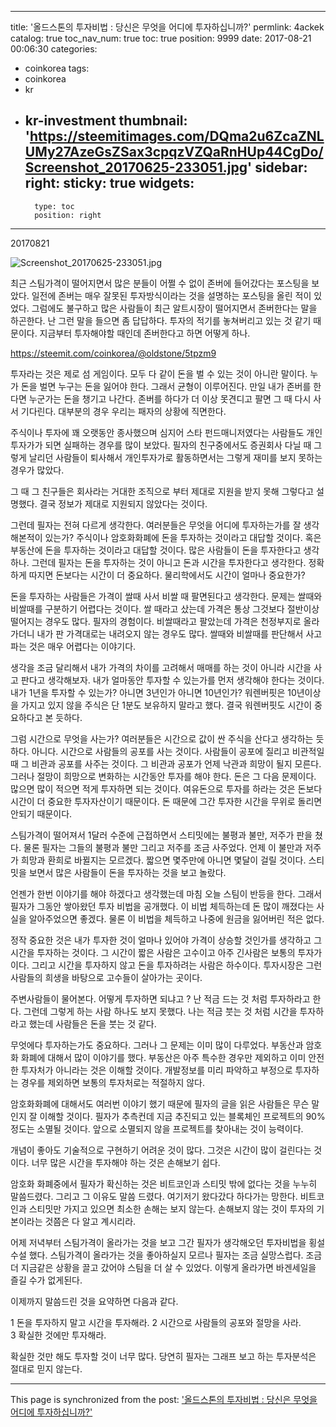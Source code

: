 
---
title: '올드스톤의 투자비법 : 당신은 무엇을 어디에 투자하십니까?'
permlink: 4ackek
catalog: true
toc_nav_num: true
toc: true
position: 9999
date: 2017-08-21 00:06:30
categories:
- coinkorea
tags:
- coinkorea
- kr
- kr-investment
thumbnail: 'https://steemitimages.com/DQma2u6ZcaZNLUMy27AzeGsZSax3cpqzVZQaRnHUp44CgDo/Screenshot_20170625-233051.jpg'
sidebar:
    right:
        sticky: true
widgets:
    -
        type: toc
        position: right
---


20170821

![Screenshot_20170625-233051.jpg](https://steemitimages.com/DQma2u6ZcaZNLUMy27AzeGsZSax3cpqzVZQaRnHUp44CgDo/Screenshot_20170625-233051.jpg)

최근 스팀가격이 떨어지면서 많은 분들이 어쩔 수 없이 존버에 들어갔다는 포스팅을 보았다. 일전에 존버는 매우 잘못된 투자방식이라는 것을 설명하는 포스팅을 올린 적이 있었다. 그럼에도 불구하고 많은 사람들이 최근 알트시장이 떨어지면서 존버한다는 말을 하곤한다. 난 그런 말을 들으면 좀 답답하다. 투자의 적기를 놓쳐버리고 있는 것 같기 때문이다. 지금부터 투자해야할 때인데 존버한다고 하면 어떻게 하나. 

 https://steemit.com/coinkorea/@oldstone/5tpzm9

투자라는 것은 제로 섬 게임이다. 모두 다 같이 돈을 벌 수 있는 것이 아니란 말이다. 누가 돈을 벌면 누구는 돈을 잃어야 한다. 그래서 균형이 이루어진다. 만일 내가 존버를 한다면 누군가는 돈을 챙기고 나간다. 존버를 하다가 더 이상 못견디고 팔면 그 때 다시 사서 기다린다. 대부분의 경우 우리는 패자의 상황에 직면한다. 

주식이나 투자에 꽤 오랫동안 종사했으며 심지어 스타 펀드매니저였다는 사람들도 개인투자가가 되면 실패하는 경우를 많이 보았다. 필자의 친구중에서도 증권회사 다닐 때 그렇게 날리던 사람들이 퇴사해서 개인투자가로 활동하면서는 그렇게 재미를 보지 못하는 경우가 많았다. 

그 때 그 친구들은 회사라는 거대한 조직으로 부터 제대로 지원을 받지 못해 그렇다고 설명했다. 결국 정보가 제대로 지원되지 않았다는 것이다. 

그런데 필자는 전혀 다르게 생각한다. 여러분들은 무엇을 어디에 투자하는가를 잘 생각해본적이 있는가? 주식이나 암호화화폐에 돈을 투자하는 것이라고 대답할 것이다. 혹은 부동산에 돈을 투자하는 것이라고 대답할 것이다. 많은 사람들이 돈을 투자한다고 생각하나. 그런데 필자는 돈을 투자하는 것이 아니고 돈과 시간을 투자한다고 생각한다. 정확하게 따지면 돈보다는 시간이 더 중요하다. 물리학에서도 시간이 얼마나 중요한가? 

돈을 투자하는 사람들은 가격이 쌀때 사서 비쌀 때 팔면된다고 생각한다. 문제는 쌀때와 비쌀때를 구분하기 어렵다는 것이다. 쌀 때라고 샀는데 가격은 통상 그것보다 절반이상 떨어지는 경우도 많다. 필자의 경험이다. 비쌀때라고 팔았는데 가격은 천정부지로 올라가더니 내가 판 가격대로는 내려오지 않는 경우도 많다. 쌀때와 비쌀때를 판단해서 사고 파는 것은 매우 어렵다는 이야기다. 

생각을 조금 달리해서 내가 가격의 차이를 고려해서 매매를 하는 것이 아니라 시간을 사고 판다고 생각해보자. 내가 얼마동안 투자할 수 있는가를 먼저 생각해야 한다는 것이다. 내가 1년을 투자할 수 있는가? 아니면 3년인가 아니면 10년인가? 워렌버핏은 10년이상을 가지고 있지 않을 주식은 단 1분도 보유하지 말라고 했다. 결국 워렌버핏도 시간이 중요하다고 본 듯하다. 

그럼 시간으로 무엇을 사는가? 여러분들은 시간으로 값이 싼 주식을 산다고 생각하는 듯 하다. 아니다. 시간으로 사람들의 공포를 사는 것이다. 사람들이 공포에 질리고 비관적일때 그 비관과 공포를 사주는 것이다. 그 비관과 공포가 언제 낙관과 희망이 될지 모른다. 그러나 절망이 희망으로 변화하는 시간동안 투자를 해야 한다. 돈은 그 다음 문제이다. 많으면 많이 적으면 적게 투자하면 되는 것이다. 여유돈으로 투자를 하라는 것은 돈보다 시간이 더 중요한 투자자산이기 때문이다. 돈 때문에 그간 투자한 시간을 무위로 돌리면 안되기 때문이다.  

스팀가격이 떨어져서 1달러 수준에 근접하면서 스티밋에는 불평과 불만, 저주가 판을 쳤다. 물론 필자는 그들의 불평과 불만 그리고 저주를 조금 사주었다. 언제 이 불만과 저주가 희망과 환희로 바뀔지는 모르겠다. 짧으면 몇주만에 아니면 몇달이 걸릴 것이다. 스티밋을 보면서 많은 사람들이 돈을 투자하는 것을 보고 놀랐다.

언젠가 한번 이야기를 해야 하겠다고 생각했는데 마침 오늘 스팀이 반등을 한다. 그래서 필자가 그동안 쌓아왔던 투자 비법을 공개했다. 이 비법 체득하는데 돈 많이 깨졌다는 사실을 알아주었으면 좋겠다. 물론 이 비법을 체득하고 나중에 원금을 잃어버린 적은 없다. 

정작 중요한 것은 내가 투자한 것이 얼마나 있어야 가격이 상승할 것인가를 생각하고 그 시간을 투자하는 것이다. 그 시간이 짧은 사람은 고수이고 아주 긴사람은 보통의 투자가이다. 그리고 시간을 투자하지 않고 돈을 투자하려는 사람은 하수이다. 투자시장은 그런사람들의 희생을 바탕으로 고수들이 살아가는 곳이다. 

주변사람들이 물어본다. 어떻게 투자하면 되냐고 ? 난 적금 드는 것 처럼 투자하라고 한다. 그런데 그렇게 하는 사람 하나도 보지 못했다. 나는 적금 붓는 것 처럼 시간을 투자하라고 했는데 사람들은 돈을 붓는 것 같다. 

무엇에다 투자하는가도 중요하다. 그러나 그 문제는 이미 많이 다루었다. 부동산과 암호화 화폐에 대해서 많이 이야기를 했다. 부동산은 아주 특수한 경우만 제외하고 이미 안전한 투자처가 아니라는 것은 이해할 것이다. 개발정보를 미리 파악하고 부정으로 투자하는 경우를 제외하면 보통의 투자처로는 적절하지 않다. 

암호화화폐에 대해서도 여러번 이야기 했기 때문에 필자의 글을 읽은 사람들은 무슨 말인지 잘 이해할 것이다. 필자가 추측컨데 지금 추진되고 있는 블록체인 프로젝트의 90%정도는 소멸될 것이다. 앞으로 소멸되지 않을 프로젝트를 찾아내는 것이 능력이다. 

개념이 좋아도 기술적으로 구현하기 어려운 것이 많다. 그것은 시간이 많이 걸린다는 것이다. 너무 많은 시간을 투자해야 하는 것은 손해보기 쉽다. 

암호화 화폐중에서 필자가 확신하는 것은 비트코인과 스티밋 밖에 없다는 것을 누누히 말씀드렸다. 그리고 그 이유도 말씀 드렸다. 여기저기 왔다갔다 하다가는 망한다. 비트코인과 스티밋만 가지고 있으면 최소한 손해는 보지 않는다. 손해보지 않는 것이 투자의 기본이라는 것쯤은 다 알고 계시리라.

어제 저녁부터 스팀가격이 올라가는 것을 보고 그간 필자가 생각해오던 투자비법을 횡설수설 했다. 스팀가격이 올라가는 것을 좋아하실지 모르나 필자는 조금 실망스럽다. 조금 더 지금같은 상황을 끌고 갔어야 스팀을 더 살 수 있었다. 이렇게 올라가면 바겐세일을 즐길 수가 없게된다. 

이제까지 말씀드린 것을 요약하면 다음과 같다. 

1 돈을 투자하지 말고 시간을 투자해라.
2 시간으로 사람들의 공포와 절망을 사라.  
3 확실한 것에만 투자해라.

확실한 것만 해도 투자할 것이 너무 많다.
당연히 필자는 그래프 보고 하는 투자분석은 절대로 믿지 않는다.

- - -

This page is synchronized from the post: ['올드스톤의 투자비법 : 당신은 무엇을 어디에 투자하십니까?'](https://steemit.com/@oldstone/4ackek)
